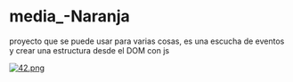 # media_-Naranja

proyecto que se puede usar para varias cosas, es una escucha de eventos y crear una estructura desde el DOM  con js

[![42.png](https://i.postimg.cc/9fHSvyVD/42.png)](https://postimg.cc/ZWjVNBWm)
